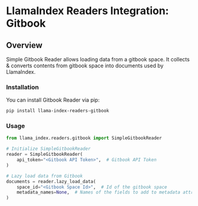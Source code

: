 # LlamaIndex Readers Integration: Gitbook

## Overview

Simple Gitbook Reader allows loading data from a gitbook space. It collects & converts contents from gitbook space into documents used by LlamaIndex.

### Installation

You can install Gitbook Reader via pip:

```bash
pip install llama-index-readers-gitbook
```

### Usage

```python
from llama_index.readers.gitbook import SimpleGitbookReader

# Initialize SimpleGitbookReader
reader = SimpleGitbookReader(
    api_token="<Gitbook API Token>",  # Gitbook API Token
)

# Lazy load data from Gitbook
documents = reader.lazy_load_data(
    space_id="<Gitbook Space Id>",  # Id of the gitbook space
    metadata_names=None,  # Names of the fields to add to metadata attribute (available: 'path', 'title', 'description', 'parent')
)
```
